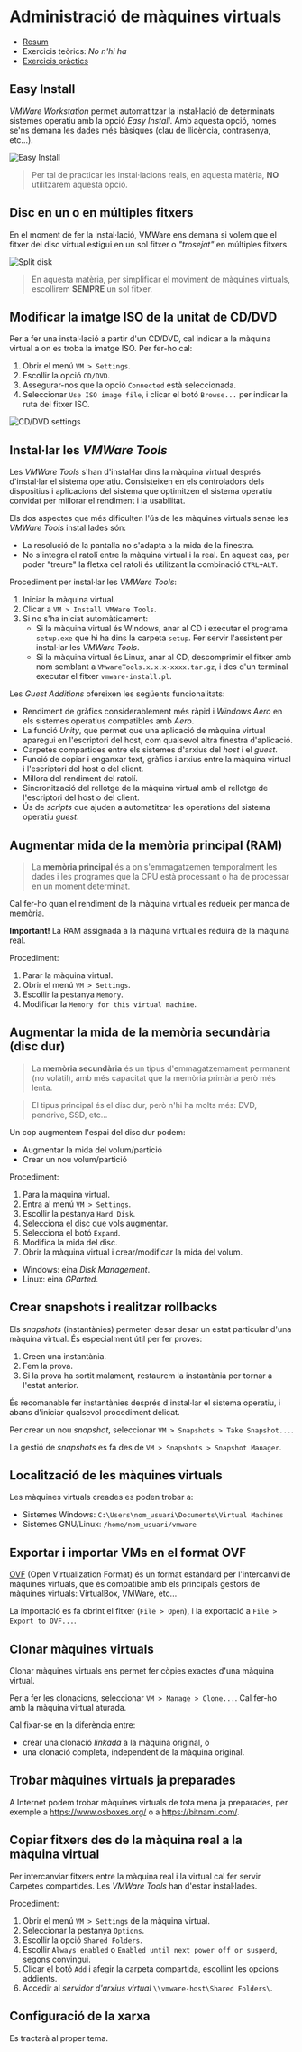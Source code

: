 Administració de màquines virtuals
==================================

* [Resum](https://gitpitch.com/jrodr236/som/master?p=AdministracioDeMaquinesVirtuals)
* Exercicis teòrics: *No n'hi ha*
* [Exercicis pràctics](ExercicisAdministracioDeMaquinesVirtuals.md)

Easy Install
------------
_VMWare Workstation_ permet automatitzar la instal·lació de determinats sistemes operatiu amb la opció _Easy Install_. Amb aquesta opció, només se'ns demana les dades més bàsiques (clau de llicència, contrasenya, etc...).

![Easy Install](https://geek-university.com/wp-content/images/vmware-player/vmware_player_easy_install.jpg?x13092)

> Per tal de practicar les instal·lacions reals, en aquesta matèria, **NO** utilitzarem aquesta opció.


Disc en un o en múltiples fitxers
---------------------------

En el moment de fer la instal·lació, VMWare ens demana si volem que el fitxer del disc virtual estigui en un sol fitxer o _"trosejat"_ en múltiples fitxers.

![Split disk](https://i.stack.imgur.com/76ObU.png)

> En aquesta matèria, per simplificar el moviment de màquines virtuals, escollirem **SEMPRE** un sol fitxer.


Modificar la imatge ISO de la unitat de CD/DVD
------------------------------------------------
Per a fer una instal·lació a partir d'un CD/DVD, cal indicar a la màquina virtual a on es troba la imatge ISO. Per fer-ho cal:
1. Obrir el menú `VM > Settings`.
2. Escollir la opció `CD/DVD`.
3. Assegurar-nos que la opció `Connected` està seleccionada.
4. Seleccionar `Use ISO image file`, i clicar el botó `Browse...` per indicar la ruta del fitxer ISO.

![CD/DVD settings](http://www.techulator.com/attachments/Resources/5081-14750-VMWare-Workstation-options.png)




Instal·lar les _VMWare Tools_
------------------------------

Les _VMWare Tools_ s'han d'instal·lar dins la màquina virtual després d'instal·lar el sistema operatiu. Consisteixen en els controladors dels dispositius i aplicacions del sistema que optimitzen el sistema operatiu convidat per millorar el rendiment i la usabilitat.

Els dos aspectes que més dificulten l'ús de les màquines virtuals sense les _VMWare Tools_ instal·lades són:
- La resolució de la pantalla no s'adapta a la mida de la finestra.
- No s'integra el ratolí entre la màquina virtual i la real. En aquest cas, per poder "treure" la fletxa del ratolí és utilitzant la combinació `CTRL+ALT`.

Procediment per instal·lar les _VMWare Tools_:
1. Iniciar la màquina virtual.
2. Clicar a `VM > Install VMWare Tools`.
3. Si no s'ha iniciat automàticament:
   - Si la màquina virtual és Windows, anar al CD i executar el programa `setup.exe` que hi ha dins la carpeta `setup`. Fer servir l'assistent per instal·lar les *VMWare Tools*.
   - Si la màquina virtual és Linux, anar al CD, descomprimir el fitxer amb nom semblant a `VMwareTools.x.x.x-xxxx.tar.gz`, i des d'un terminal executar el fitxer `vmware-install.pl`.

Les *Guest Additions* ofereixen les següents funcionalitats:
* Rendiment de gràfics considerablement més ràpid i _Windows Aero_ en els sistemes operatius compatibles amb _Aero_.
* La funció _Unity_, que permet que una aplicació de màquina virtual aparegui en l'escriptori del host, com qualsevol altra finestra d'aplicació.
* Carpetes compartides entre els sistemes d'arxius del _host_ i el _guest_.
* Funció de copiar i enganxar text, gràfics i arxius entre la màquina virtual i l'escriptori del host o del client.
* Millora del rendiment del ratolí.
* Sincronització del rellotge de la màquina virtual amb el rellotge de l'escriptori del host o del client.
* Ús de _scripts_ que ajuden a automatitzar les operations del sistema operatiu _guest_.


Augmentar mida de la memòria principal (RAM)
---------------------------

> La **memòria principal** és a on s'emmagatzemen temporalment les dades i les programes que la CPU està processant o ha de processar en un moment determinat.

Cal fer-ho quan el rendiment de la màquina virtual es redueix per manca de memòria.

**Important!** La RAM assignada a la màquina virtual es reduirà de la màquina real.

Procediment:
1. Parar la màquina virtual.
2. Obrir el menú `VM > Settings`.
3. Escollir la pestanya `Memory`.
4. Modificar la `Memory for this virtual machine`.


Augmentar la mida de la memòria secundària (disc dur)
---------------------------

> La **memòria secundària** és un tipus d'emmagatzemament permanent (no volàtil), amb més capacitat que la memòria primària però més lenta.

>El tipus principal és el disc dur, però n'hi ha molts més: DVD, pendrive, SSD, etc...


Un cop augmentem l'espai del disc dur podem:
* Augmentar la mida del volum/partició
* Crear un nou volum/partició

Procediment:
1. Para la màquina virtual.
2. Entra al menú `VM > Settings`.
3. Escollir la pestanya `Hard Disk`.
3. Selecciona el disc que vols augmentar.
4. Selecciona el botó `Expand`.
5. Modifica la mida del disc.
6. Obrir la màquina virtual i crear/modificar la mida del volum.
  * Windows: eina *Disk Management*.
  * Linux: eina *GParted*.


Crear snapshots i realitzar rollbacks
---------------------------
Els *snapshots* (instantànies) permeten desar desar un estat particular d'una màquina virtual. És especialment útil per fer proves:
1. Creen una instantània.
2. Fem la prova.
3. Si la prova ha sortit malament, restaurem la instantània per tornar a l'estat anterior.

És recomanable fer instantànies després d'instal·lar el sistema operatiu, i abans d'iniciar qualsevol procediment delicat.

Per crear un nou _snapshot_, seleccionar `VM > Snapshots > Take Snapshot...`.

La gestió de *snapshots* es fa des de `VM > Snapshots > Snapshot Manager`.

Localització de les màquines virtuals
--------------------------
Les màquines virtuals creades es poden trobar a:
- Sistemes Windows: `C:\Users\nom_usuari\Documents\Virtual Machines`
- Sistemes GNU/Linux: `/home/nom_usuari/vmware`

Exportar i importar VMs en el format OVF
---------------------------
[OVF](https://en.wikipedia.org/wiki/Open_Virtualization_Format) (Open Virtualization Format) és un format estàndard per l'intercanvi de màquines virtuals, que és compatible amb els principals gestors de màquines virtuals: VirtualBox, VMWare, etc...

La importació es fa obrint el fitxer (`File > Open`), i la exportació a `File > Export to OVF...`.


Clonar màquines virtuals
---------------------------
Clonar màquines virtuals ens permet fer còpies exactes d'una màquina virtual.

Per a fer les clonacions, seleccionar `VM > Manage > Clone...`. Cal fer-ho amb la màquina virtual aturada.

Cal fixar-se en la diferència entre:
- crear una clonació _linkada_ a la màquina original, o 
- una clonació completa, independent de la màquina original.


Trobar màquines virtuals ja preparades
---------------------------
A Internet podem trobar màquines virtuals de tota mena ja preparades, per exemple a https://www.osboxes.org/ o a https://bitnami.com/.

Copiar fitxers des de la màquina real a la màquina virtual
---------------------------
Per intercanviar fitxers entre la màquina real i la virtual cal fer servir Carpetes compartides. Les *VMWare Tools* han d'estar instal·lades.

Procediment:
1. Obrir el menú `VM > Settings` de la màquina virtual.
2. Seleccionar la pestanya `Options`.
3. Escollir la opció `Shared Folders`.
4. Escollir `Always enabled` o `Enabled until next power off or suspend`, segons convingui.
5. Clicar el botó `Add` i afegir la carpeta compartida, escollint les opcions addients.
4. Accedir al *servidor d'arxius virtual* `\\vmware-host\Shared Folders\`.


Configuració de la xarxa
---------------------------

Es tractarà al proper tema.
